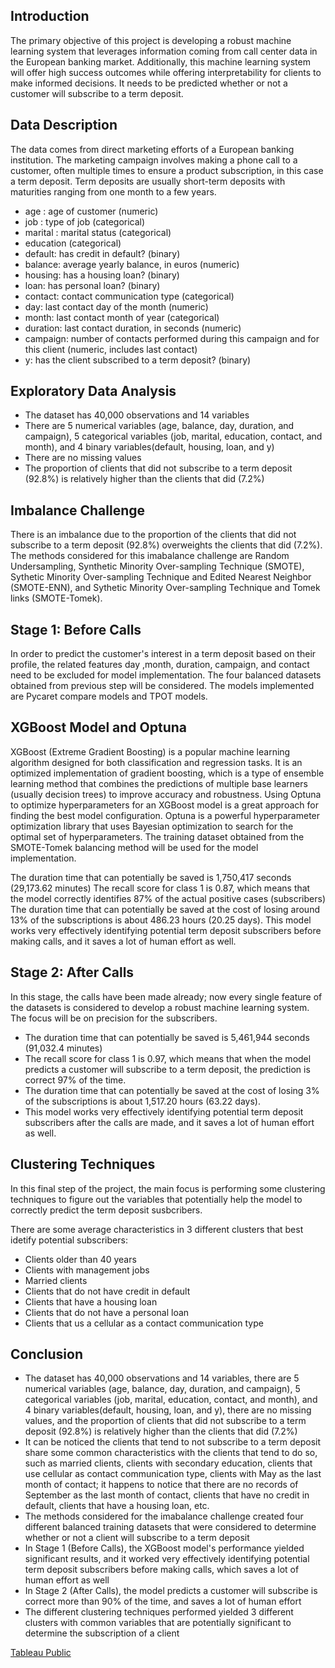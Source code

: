 ## Introduction
The primary objective of this project is developing a robust machine learning system that leverages information coming from call center data in the European banking market. Additionally, this machine learning system will offer high success outcomes while offering interpretability for clients to make informed decisions. It needs to be predicted whether or not a customer will subscribe to a term deposit.

## Data Description
The data comes from direct marketing efforts of a European banking institution. The marketing campaign involves making a phone call to a customer, often multiple times to ensure a product subscription, in this case a term deposit. Term deposits are usually short-term deposits with maturities ranging from one month to a few years.

- age : age of customer (numeric)
- job : type of job (categorical)
- marital : marital status (categorical)
- education (categorical)
- default: has credit in default? (binary)
- balance: average yearly balance, in euros (numeric)
- housing: has a housing loan? (binary)
- loan: has personal loan? (binary)
- contact: contact communication type (categorical)
- day: last contact day of the month (numeric)
- month: last contact month of year (categorical)
- duration: last contact duration, in seconds (numeric)
- campaign: number of contacts performed during this campaign and for this client (numeric, includes last contact)
- y: has the client subscribed to a term deposit? (binary)

## Exploratory Data Analysis
- The dataset has 40,000 observations and 14 variables
- There are 5 numerical variables (age, balance, day, duration, and campaign), 5 categorical variables (job, marital, education, contact, and month), and 4 binary variables(default, housing, loan, and y)
- There are no missing values
- The proportion of clients that did not subscribe to a term deposit (92.8%) is relatively higher than the clients that did (7.2%)

## Imbalance Challenge
There is an imbalance due to the proportion of the clients that did not subscribe to a term deposit (92.8%) overweights the clients that did (7.2%). The methods considered for this imabalance challenge are Random Undersampling, Synthetic Minority Over-sampling Technique (SMOTE), Sythetic Minority Over-sampling Technique and Edited Nearest Neighbor (SMOTE-ENN), and Sythetic Minority Over-sampling Technique and Tomek links (SMOTE-Tomek).

## Stage 1: Before Calls
In order to predict the customer's interest in a term deposit based on their profile, the related features day ,month, duration, campaign, and contact need to be excluded for model implementation. The four balanced datasets obtained from previous step will be considered. The models implemented are Pycaret compare models and TPOT models.

## XGBoost Model and Optuna
XGBoost (Extreme Gradient Boosting) is a popular machine learning algorithm designed for both classification and regression tasks. It is an optimized implementation of gradient boosting, which is a type of ensemble learning method that combines the predictions of multiple base learners (usually decision trees) to improve accuracy and robustness.
Using Optuna to optimize hyperparameters for an XGBoost model is a great approach for finding the best model configuration. Optuna is a powerful hyperparameter optimization library that uses Bayesian optimization to search for the optimal set of hyperparameters. The training dataset obtained from the SMOTE-Tomek balancing method will be used for the model implementation.

The duration time that can potentially be saved is 1,750,417 seconds (29,173.62 minutes)
The recall score for class 1 is 0.87, which means that the model correctly identifies 87% of the actual positive cases (subscribers)
The duration time that can potentially be saved at the cost of losing around 13% of the subscriptions is about 486.23 hours (20.25 days).
This model works very effectively identifying potential term deposit subscribers before making calls, and it saves a lot of human effort as well.

## Stage 2: After Calls
In this stage, the calls have been made already; now every single feature of the datasets is considered to develop a robust machine learning system. The focus will be on precision for the subscribers.

- The duration time that can potentially be saved is 5,461,944 seconds (91,032.4 minutes)
- The recall score for class 1 is 0.97, which means that when the model predicts a customer will subscribe to a term deposit, the prediction is correct 97% of the time.
- The duration time that can potentially be saved at the cost of losing 3% of the subscriptions is about 1,517.20 hours (63.22 days).
- This model works very effectively identifying potential term deposit subscribers after the calls are made, and it saves a lot of human effort as well.

## Clustering Techniques
In this final step of the project, the main focus is performing some clustering techniques to figure out the variables that potentially help the model to correctly predict the term deposit susbcribers.

There are some average characteristics in 3 different clusters that best idetify potential subscribers:

- Clients older than 40 years
- Clients with management jobs
- Married clients
- Clients that do not have credit in default
- Clients that have a housing loan
- Clients that do not have a personal loan
- Clients that us a cellular as a contact communication type

## Conclusion
- The dataset has 40,000 observations and 14 variables, there are 5 numerical variables (age, balance, day, duration, and campaign), 5 categorical variables (job, marital, education, contact, and month), and 4 binary variables(default, housing, loan, and y), there are no missing values, and the proportion of clients that did not subscribe to a term deposit (92.8%) is relatively higher than the clients that did (7.2%)
- It can be noticed the clients that tend to not subscribe to a term deposit share some common characteristics with the clients that tend to do so, such as married clients, clients with secondary education, clients that use cellular as contact communication type, clients with May as the last month of contact; it happens to notice that there are no records of September as the last month of contact, clients that have no credit in default, clients that have a housing loan, etc.
- The methods considered for the imabalance challenge created four different balanced training datasets that were considered to determine whether or not a client will subscribe to a term deposit
- In Stage 1 (Before Calls), the XGBoost model's performance yielded significant results, and it worked very effectively identifying potential term deposit subscribers before making calls, which saves a lot of human effort as well
- In Stage 2 (After Calls), the model predicts a customer will subscribe is correct more than 90% of the time, and saves a lot of human effort
- The different clustering techniques performed yielded 3 different clusters with common variables that are potentially significant to determine the subscription of a client

[Tableau Public](https://public.tableau.com/app/profile/cesar.corral/vizzes)
